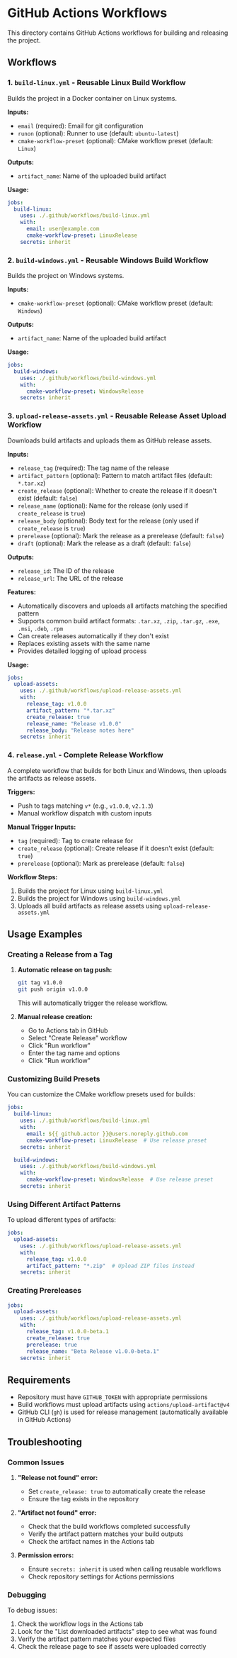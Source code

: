 # GitHub Actions Workflows

This directory contains GitHub Actions workflows for building and releasing the project.

## Workflows

### 1. `build-linux.yml` - Reusable Linux Build Workflow

Builds the project in a Docker container on Linux systems.

**Inputs:**
- `email` (required): Email for git configuration
- `runon` (optional): Runner to use (default: `ubuntu-latest`)
- `cmake-workflow-preset` (optional): CMake workflow preset (default: `Linux`)

**Outputs:**
- `artifact_name`: Name of the uploaded build artifact

**Usage:**
```yaml
jobs:
  build-linux:
    uses: ./.github/workflows/build-linux.yml
    with:
      email: user@example.com
      cmake-workflow-preset: LinuxRelease
    secrets: inherit
```

### 2. `build-windows.yml` - Reusable Windows Build Workflow

Builds the project on Windows systems.

**Inputs:**
- `cmake-workflow-preset` (optional): CMake workflow preset (default: `Windows`)

**Outputs:**
- `artifact_name`: Name of the uploaded build artifact

**Usage:**
```yaml
jobs:
  build-windows:
    uses: ./.github/workflows/build-windows.yml
    with:
      cmake-workflow-preset: WindowsRelease
    secrets: inherit
```

### 3. `upload-release-assets.yml` - Reusable Release Asset Upload Workflow

Downloads build artifacts and uploads them as GitHub release assets.

**Inputs:**
- `release_tag` (required): The tag name of the release
- `artifact_pattern` (optional): Pattern to match artifact files (default: `*.tar.xz`)
- `create_release` (optional): Whether to create the release if it doesn't exist (default: `false`)
- `release_name` (optional): Name for the release (only used if `create_release` is `true`)
- `release_body` (optional): Body text for the release (only used if `create_release` is `true`)
- `prerelease` (optional): Mark the release as a prerelease (default: `false`)
- `draft` (optional): Mark the release as a draft (default: `false`)

**Outputs:**
- `release_id`: The ID of the release
- `release_url`: The URL of the release

**Features:**
- Automatically discovers and uploads all artifacts matching the specified pattern
- Supports common build artifact formats: `.tar.xz`, `.zip`, `.tar.gz`, `.exe`, `.msi`, `.deb`, `.rpm`
- Can create releases automatically if they don't exist
- Replaces existing assets with the same name
- Provides detailed logging of upload process

**Usage:**
```yaml
jobs:
  upload-assets:
    uses: ./.github/workflows/upload-release-assets.yml
    with:
      release_tag: v1.0.0
      artifact_pattern: "*.tar.xz"
      create_release: true
      release_name: "Release v1.0.0"
      release_body: "Release notes here"
    secrets: inherit
```

### 4. `release.yml` - Complete Release Workflow

A complete workflow that builds for both Linux and Windows, then uploads the artifacts as release assets.

**Triggers:**
- Push to tags matching `v*` (e.g., `v1.0.0`, `v2.1.3`)
- Manual workflow dispatch with custom inputs

**Manual Trigger Inputs:**
- `tag` (required): Tag to create release for
- `create_release` (optional): Create release if it doesn't exist (default: `true`)
- `prerelease` (optional): Mark as prerelease (default: `false`)

**Workflow Steps:**
1. Builds the project for Linux using `build-linux.yml`
2. Builds the project for Windows using `build-windows.yml`
3. Uploads all build artifacts as release assets using `upload-release-assets.yml`

## Usage Examples

### Creating a Release from a Tag

1. **Automatic release on tag push:**
   ```bash
   git tag v1.0.0
   git push origin v1.0.0
   ```
   This will automatically trigger the release workflow.

2. **Manual release creation:**
   - Go to Actions tab in GitHub
   - Select "Create Release" workflow
   - Click "Run workflow"
   - Enter the tag name and options
   - Click "Run workflow"

### Customizing Build Presets

You can customize the CMake workflow presets used for builds:

```yaml
jobs:
  build-linux:
    uses: ./.github/workflows/build-linux.yml
    with:
      email: ${{ github.actor }}@users.noreply.github.com
      cmake-workflow-preset: LinuxRelease  # Use release preset
    secrets: inherit

  build-windows:
    uses: ./.github/workflows/build-windows.yml
    with:
      cmake-workflow-preset: WindowsRelease  # Use release preset
    secrets: inherit
```

### Using Different Artifact Patterns

To upload different types of artifacts:

```yaml
jobs:
  upload-assets:
    uses: ./.github/workflows/upload-release-assets.yml
    with:
      release_tag: v1.0.0
      artifact_pattern: "*.zip"  # Upload ZIP files instead
    secrets: inherit
```

### Creating Prereleases

```yaml
jobs:
  upload-assets:
    uses: ./.github/workflows/upload-release-assets.yml
    with:
      release_tag: v1.0.0-beta.1
      create_release: true
      prerelease: true
      release_name: "Beta Release v1.0.0-beta.1"
    secrets: inherit
```

## Requirements

- Repository must have `GITHUB_TOKEN` with appropriate permissions
- Build workflows must upload artifacts using `actions/upload-artifact@v4`
- GitHub CLI (`gh`) is used for release management (automatically available in GitHub Actions)

## Troubleshooting

### Common Issues

1. **"Release not found" error:**
   - Set `create_release: true` to automatically create the release
   - Ensure the tag exists in the repository

2. **"Artifact not found" error:**
   - Check that the build workflows completed successfully
   - Verify the artifact pattern matches your build outputs
   - Check the artifact names in the Actions tab

3. **Permission errors:**
   - Ensure `secrets: inherit` is used when calling reusable workflows
   - Check repository settings for Actions permissions

### Debugging

To debug issues:

1. Check the workflow logs in the Actions tab
2. Look for the "List downloaded artifacts" step to see what was found
3. Verify the artifact pattern matches your expected files
4. Check the release page to see if assets were uploaded correctly
